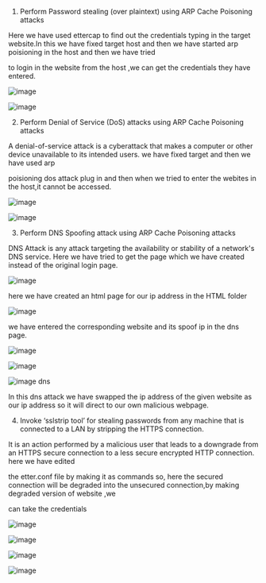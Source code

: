 1. Perform Password stealing (over plaintext) using ARP Cache Poisoning attacks

Here we have used ettercap to find out the  credentials typing in the target website.In this we have fixed target host and then we have started arp poisioning in the host and then we have tried 

to login in the website from the host ,we can get the credentials they have entered.

![image](https://user-images.githubusercontent.com/122804908/227955793-3f3b25c9-9328-4db6-8bc9-f7d40fc42efa.png)

![image](https://user-images.githubusercontent.com/122804908/227955852-73888b79-f9c4-47f1-adfe-95c96d0a3aa8.png)

2. Perform Denial of Service (DoS) attacks using ARP Cache Poisoning attacks

A denial-of-service attack is a cyberattack that makes a computer or other device unavailable to its intended users. we have fixed target and then we have used arp 

poisioning dos attack plug in and then when we tried to enter the webites in the host,it cannot be accessed.

![image](https://user-images.githubusercontent.com/122804908/227956964-f583f7a1-cb94-4c7a-bacb-6a251c6eb231.png)


![image](https://user-images.githubusercontent.com/122804908/227957060-9340e232-3374-4722-a05f-f9dafd8e4b57.png)

3. Perform DNS Spoofing attack using ARP Cache Poisoning attacks

 DNS Attack is any attack targeting the availability or stability of a network's DNS service. Here we have tried to get the page which we have created instead of the original login page.
 
 ![image](https://user-images.githubusercontent.com/122804908/227957780-5156bed0-1df3-40eb-826a-95acdb22222a.png)

 here  we have created an html page for our ip address in the HTML folder

![image](https://user-images.githubusercontent.com/122804908/227958022-3b7c717b-51e0-4cca-b520-5566675f7cff.png)

we have entered the corresponding website and its spoof ip in the dns page.

![image](https://user-images.githubusercontent.com/122804908/227958576-5c7102fd-babe-4930-8dac-00185b54c70c.png)

![image](https://user-images.githubusercontent.com/122804908/227959025-b7920993-8f2d-4d87-af1b-e05bfdc79274.png)

![image dns](https://user-images.githubusercontent.com/122804908/227959810-707130f8-aa15-42bf-bc2d-9a371bfd65bc.jpg)

In this dns attack  we have swapped the ip address of the given website as our ip address so it will direct to our own malicious webpage.

4. Invoke ‘sslstrip tool’ for stealing passwords from any machine that is connected to a LAN by stripping the HTTPS connection. 

It is an action performed by a malicious user that leads to a downgrade from an HTTPS secure connection to a less secure encrypted HTTP connection. here we have edited 

the etter.conf file by making it as commands so, here the secured connection will be degraded into the unsecured connection,by making degraded version of website ,we

can take the credentials 

![image](https://user-images.githubusercontent.com/122804908/228022701-8589abb1-23e7-4993-b312-157589c3bbe5.png)

![image](https://user-images.githubusercontent.com/122804908/228023120-66b76128-4ce1-4050-a4db-e0026c751dc4.png)

![image](https://user-images.githubusercontent.com/122804908/228023176-9bf457fd-33ad-4683-aea3-49022a396099.png) 

![image](https://user-images.githubusercontent.com/122804908/228023223-d6767841-a4cc-4d6e-9df4-717a5929bae6.png)




 
